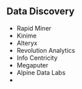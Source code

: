 ## Data Discovery
- Rapid Miner
- Kinime
- Alteryx
- Revolution Analytics
- Info Centricity
- Megaputer
- Alpine Data Labs
-